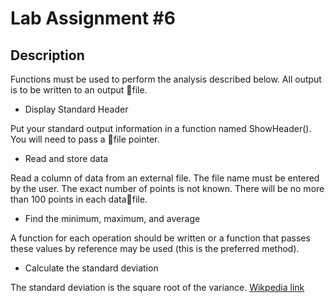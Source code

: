 Lab Assignment #6
===============


Description
-----------

Functions must be used to perform the analysis described below. All output is to be written to an output file.

* Display Standard Header

Put your standard output information in a function named ShowHeader(). You will need to pass a file pointer.

* Read and store data

Read a column of data from an external file. The file name must be entered by the user. The exact number of points
is not known. There will be no more than 100 points in each datafile.

* Find the minimum, maximum, and average

A function for each operation should be written or a function that passes these values by reference may be used
(this is the preferred method).

* Calculate the standard deviation

The standard deviation is the square root of the variance. [Wikpedia link](http://en.wikipedia.org/wiki/Standard_deviation)
